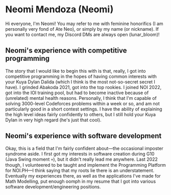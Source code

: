 # Neomi Mendoza (Neomi)

Hi everyone, I'm Neomi! You may refer to me with feminine honorifics (I am personally very fond of Ate Neo), or simply by my name (or nickname). If you want to contact me, my Discord DMs are always open (lunar_bloom)!

## Neomi's experience with competitive programming

The story that I would like to begin this with is that, really, I got into competitive programming in the hopes of having common interests with your Kuya Dylan Dalida (which I think is the most not-so-secret secret I have). I grinded Abakoda 2021, got into the top rookies. I joined NOI 2022, got into the IOI training pool, but had to become inactive because of (unrelated) mental health reasons.
Personally, I think that I'm capable of solving 3000-level Codeforces problems within a week or so, and am not particularly good in a short contest settings. I have the ability of explaining the high level ideas fairly confidently to others, but I still hold your Kuya Dylan in very high regard (he's just that cool).

## Neomi's experience with software development

Okay, this is a field that I'm fairly confident about—the occasional imposter syndrome aside. I first got my interests in software creation during G10 (Java Swing moment 💀), but it didn't really lead me anywhere. Last 2022 though, I volunteered to be taught and implement the Programming Platform for NOI.PH—I think saying that my roots lie there is an understatement. Eventually my experiences there, as well as the applications I've made for Math Modelling, put enough oomph in my resume that I got into various software development/engineering positions.
